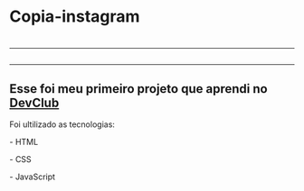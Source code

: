 <h1>Copia-instagram<h1>
<hr>
<hr>
<h2> Esse foi meu primeiro projeto que aprendi no <a href="https://rodolfomori.com.br/devclub">DevClub<a/></h2>
<p>Foi ultilizado as tecnologias:<p>
<p>- HTML</p>
<p>- CSS</p>
<p>- JavaScript</p>
